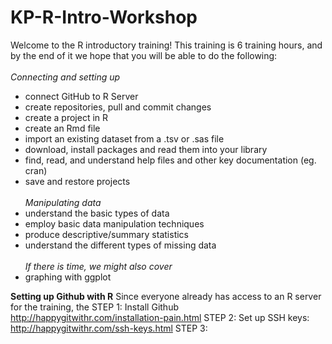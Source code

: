# KP-R-Intro-Workshop

Welcome to the R introductory training! This training is 6 training hours, and by the end of it we hope that you will be able to do the following: 
<br/> <br/>
*Connecting and setting up*
- connect GitHub to R Server 
- create repositories, pull and commit changes 
- create a project in R
- create an Rmd file
- import an existing dataset from a .tsv or .sas file
- download, install packages and read them into your library
- find, read, and understand help files and other key documentation (eg. cran)
- save and restore projects  <br/> <br/>
*Manipulating data*
- understand the basic types of data
- employ basic data manipulation techniques
- produce descriptive/summary statistics
- understand the different types of missing data  <br/> <br/>
*If there is time, we might also cover*
- graphing with ggplot





**Setting up Github with R**
Since everyone already has access to an R server for the training, the 
STEP 1: Install Github http://happygitwithr.com/installation-pain.html
STEP 2: Set up SSH keys: http://happygitwithr.com/ssh-keys.html
STEP 3: 
